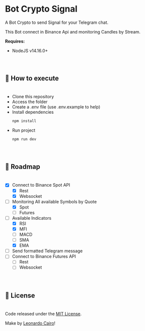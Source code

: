 # Bot Crypto Signal

A Bot Crypto to send Signal for your Telegram chat.

This Bot connect in Binance Api and monitoring Candles by Stream.

**Requires:**
  * NodeJS v14.16.0+

<br/>

#
## 🚀 How to execute
# 

* Clone this repository
* Access the folder
* Create a .env file (use .env.example to help)
* Install dependencies
  ```bash
  npm install
  ```
* Run project 
  ```bash
  npm run dev
  ```

<br/>

#
## 📆 Roadmap
#

- [X] Connect to Binance Spot API
  - [X] Rest
  - [X] Websocket
- [ ] Monitoring All available Symbols by Quote
  - [X] Spot
  - [ ] Futures
- [ ] Available Indicators
  - [X] RSI
  - [X] MFI
  - [ ] MACD
  - [ ] SMA
  - [X] EMA
- [ ] Send formatted Telegram message
- [ ] Connect to Binance Futures API
  - [ ] Rest
  - [ ] Websocket

<br/>

#
## 📄 License
#

Code released under the [MIT License](./LICENSE).

Make by [Leonardo Cairo](https://www.linkedin.com/in/leocairos/)!